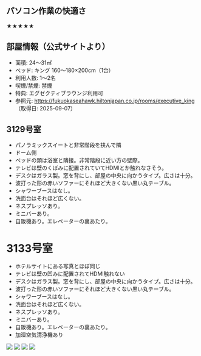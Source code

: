 
## パソコン作業の快適さ

★★★★★

## 部屋情報（公式サイトより）

- 面積: 24～31㎡
- ベッド: キング 160～180×200cm（1台）
- 利用人数: 1～2名
- 喫煙/禁煙: 禁煙
- 特典: エグゼクティブラウンジ利用可
- 参照元: https://fukuokaseahawk.hiltonjapan.co.jp/rooms/executive_king （取得日: 2025-09-07）

## 3129号室

-   パノラミックスイートと非常階段を挟んで隣
-   ドーム側
-   ベッドの頭は浴室と隣接。非常階段に近い方の壁際。
-   テレビは壁のくぼみに配置されていてHDMIとか触れなさそう。
-   デスクはガラス製。窓を背にし、部屋の中央に向かうタイプ。広さは十分。
-   波打った形の赤いソファーにそれほど大きくない黒い丸テーブル。
-   シャワーブースはなし。
-   洗面台はそれほど広くない。
-   ネスプレッソあり。
-   ミニバーあり。
-   自販機あり。エレベーターの裏あたり。

# 3133号室

- ホテルサイトにある写真とほぼ同じ
- テレビは壁の凹みに配置されてHDMI触れない
-   デスクはガラス製。窓を背にし、部屋の中央に向かうタイプ。広さは十分。
-   波打った形の赤いソファーにそれほど大きくない黒い丸テーブル。
-   シャワーブースはなし。
-   洗面台はそれほど広くない。
-   ネスプレッソあり。
-   ミニバーあり。
-   自販機あり。エレベーターの裏あたり。
-   加湿空気清浄機あり

![](../../../../images/2025/08/A85080F0-3ACF-46DE-9E40-7A824B647B2D.jpeg)
![](../../../../images/2025/08/3FA0465C-6D7C-45AE-B716-54AFD3F405B0.jpeg)
![](../../../../images/2025/08/9769DF94-0078-43AB-93B5-8DE6457524BD.jpeg)
![](../../../../images/2025/08/7850256C-690B-4EF9-AF32-3D051BD15D24.jpeg)

